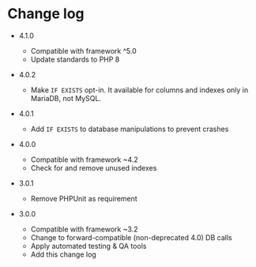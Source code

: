 # Change log

* 4.1.0
    * Compatible with framework ^5.0
    * Update standards to PHP 8

* 4.0.2
    * Make `IF EXISTS` opt-in. It available for columns and indexes only in MariaDB, not MySQL.

* 4.0.1
    * Add `IF EXISTS` to database manipulations to prevent crashes

* 4.0.0
    * Compatible with framework ~4.2
    * Check for and remove unused indexes

* 3.0.1
    * Remove PHPUnit as requirement

* 3.0.0
    * Compatible with framework ~3.2
    * Change to forward-compatible (non-deprecated 4.0) DB calls
    * Apply automated testing & QA tools
    * Add this change log
